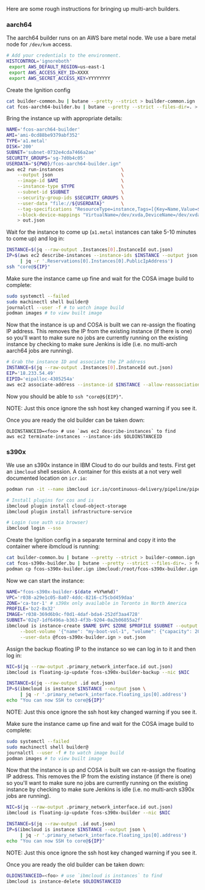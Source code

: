 
Here are some rough instructions for bringing up multi-arch builders.

### aarch64

The aarch64 builder runs on an AWS bare metal node. We use a bare
metal node for `/dev/kvm` access.

```bash
# Add your credentials to the environment.
HISTCONTROL='ignoreboth'
 export AWS_DEFAULT_REGION=us-east-1
 export AWS_ACCESS_KEY_ID=XXXX
 export AWS_SECRET_ACCESS_KEY=YYYYYYYY
```

Create the Ignition config

```bash
cat builder-common.bu | butane --pretty --strict > builder-common.ign
cat fcos-aarch64-builder.bu | butane --pretty --strict --files-dir=. > fcos-aarch64-builder.ign
```

Bring the instance up with appropriate details:

```bash
NAME='fcos-aarch64-builder'
AMI='ami-0cd88be9379abf352'
TYPE='a1.metal'
DISK='200'
SUBNET='subnet-0732e4cda7466a2ae'
SECURITY_GROUPS='sg-7d0b4c05'
USERDATA="${PWD}/fcos-aarch64-builder.ign"
aws ec2 run-instances                     \
    --output json                         \
    --image-id $AMI                       \
    --instance-type $TYPE                 \
    --subnet-id $SUBNET                   \
    --security-group-ids $SECURITY_GROUPS \
    --user-data "file://${USERDATA}"      \
    --tag-specifications "ResourceType=instance,Tags=[{Key=Name,Value=${NAME}}]" \
    --block-device-mappings "VirtualName=/dev/xvda,DeviceName=/dev/xvda,Ebs={VolumeSize=${DISK},VolumeType=gp3}" \
    > out.json
```

Wait for the instance to come up (`a1.metal` instances can take 5-10 minutes to
come up) and log in:

```bash
INSTANCE=$(jq --raw-output .Instances[0].InstanceId out.json)
IP=$(aws ec2 describe-instances --instance-ids $INSTANCE --output json \
     | jq -r '.Reservations[0].Instances[0].PublicIpAddress')
ssh "core@${IP}"
```

Make sure the instance came up fine and wait for the COSA image build
to complete:

```bash
sudo systemctl --failed
sudo machinectl shell builder@
journalctl --user -f # to watch image build
podman images # to view built image
```

Now that the instance is up and COSA is built we can re-assign the
floating IP address. This removes the IP from the existing instance
(if there is one) so you'll want to make sure no jobs are currently
running on the existing instance by checking to make sure Jenkins is
idle (i.e. no multi-arch aarch64 jobs are running).

```bash
# Grab the instance ID and associate the IP address
INSTANCE=$(jq --raw-output .Instances[0].InstanceId out.json)
EIP='18.233.54.49'
EIPID='eipalloc-4305254a'
aws ec2 associate-address --instance-id $INSTANCE --allow-reassociation --allocation-id $EIPID
```

Now you should be able to `ssh "core@${EIP}"`.

NOTE: Just this once ignore the ssh host key changed warning if you see it.


Once you are ready the old builder can be taken down:

```
OLDINSTANCEID=<foo> # use `aws ec2 describe-instances` to find
aws ec2 terminate-instances --instance-ids $OLDINSTANCEID
```

### s390x

We use an s390x instance in IBM Cloud to do our builds and tests. First get an
`ibmcloud` shell session. A container for this exists at a not very well
documented location on `icr.io`:

```bash
podman run -it --name ibmcloud icr.io/continuous-delivery/pipeline/pipeline-base-image:latest /bin/bash

# Install plugins for cos and is
ibmcloud plugin install cloud-object-storage
ibmcloud plugin install infrastructure-service

# Login (use auth via browser)
ibmcloud login --sso
```

Create the Ignition config in a separate terminal and copy it into the
container where ibmcloud is running:

```bash
cat builder-common.bu | butane --pretty --strict > builder-common.ign
cat fcos-s390x-builder.bu | butane --pretty --strict --files-dir=. > fcos-s390x-builder.ign
podman cp fcos-s390x-builder.ign ibmcloud:/root/fcos-s390x-builder.ign
```

Now we can start the instance:

```bash
NAME="fcos-s390x-builder-$(date +%Y%m%d)"
VPC='r038-a29e1c05-8a07-4ddc-8216-c75cbd459daa'
ZONE='ca-tor-1' # s390x only available in Toronto in North America
PROFILE='bz2-8x32'
IMAGE='r038-369d6b9c-f0d1-4daf-bda4-252df3aa4728'
SUBNET='02q7-1df6496a-b363-4f3b-9204-0a2b06855a2f'
ibmcloud is instance-create $NAME $VPC $ZONE $PROFILE $SUBNET --output json --image-id $IMAGE \
     --boot-volume '{"name": "my-boot-vol-1", "volume": {"capacity": 200, "profile": {"name": "general-purpose"}}}' \
     --user-data @fcos-s390x-builder.ign > out.json
```


Assign the backup floating IP to the instance so we can log in to it
and then log in:

```bash
NIC=$(jq --raw-output .primary_network_interface.id out.json)
ibmcloud is floating-ip-update fcos-s390x-builder-backup --nic $NIC

INSTANCE=$(jq --raw-output .id out.json)
IP=$(ibmcloud is instance $INSTANCE --output json \
     | jq -r '.primary_network_interface.floating_ips[0].address')
echo "You can now SSH to core@${IP}"
```

NOTE: Just this once ignore the ssh host key changed warning if you see it.

Make sure the instance came up fine and wait for the COSA image build
to complete:

```bash
sudo systemctl --failed
sudo machinectl shell builder@
journalctl --user -f # to watch image build
podman images # to view built image
```

Now that the instance is up and COSA is built we can re-assign the
floating IP address. This removes the IP from the existing instance
(if there is one) so you'll want to make sure no jobs are currently
running on the existing instance by checking to make sure Jenkins is
idle (i.e. no multi-arch s390x jobs are running).

```bash
NIC=$(jq --raw-output .primary_network_interface.id out.json)
ibmcloud is floating-ip-update fcos-s390x-builder --nic $NIC

INSTANCE=$(jq --raw-output .id out.json)
IP=$(ibmcloud is instance $INSTANCE --output json \
     | jq -r '.primary_network_interface.floating_ips[0].address')
echo "You can now SSH to core@${IP}"
```

NOTE: Just this once ignore the ssh host key changed warning if you see it.

Once you are ready the old builder can be taken down:

```bash
OLDINSTANCEID=<foo> # use `ibmcloud is instances` to find
ibmcloud is instance-delete $OLDINSTANCEID
```
